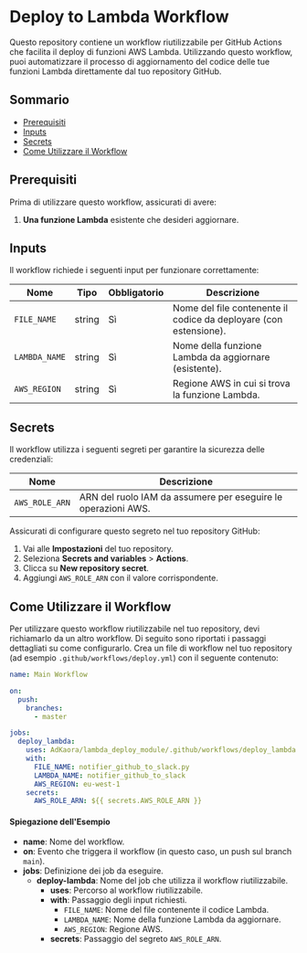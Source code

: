 # Deploy to Lambda Workflow

Questo repository contiene un workflow riutilizzabile per GitHub Actions che facilita il deploy di funzioni AWS Lambda. Utilizzando questo workflow, puoi automatizzare il processo di aggiornamento del codice delle tue funzioni Lambda direttamente dal tuo repository GitHub.

## Sommario

- [Prerequisiti](#prerequisiti)
- [Inputs](#inputs)
- [Secrets](#secrets)
- [Come Utilizzare il Workflow](#come-utilizzare-il-workflow)

## Prerequisiti

Prima di utilizzare questo workflow, assicurati di avere:

1. **Una funzione Lambda** esistente che desideri aggiornare.

## Inputs

Il workflow richiede i seguenti input per funzionare correttamente:

| Nome        | Tipo   | Obbligatorio | Descrizione                                  |
|-------------|--------|--------------|----------------------------------------------|
| `FILE_NAME` | string | Sì           | Nome del file contenente il codice da deployare (con estensione). |
| `LAMBDA_NAME` | string | Sì         | Nome della funzione Lambda da aggiornare (esistente).     |
| `AWS_REGION` | string | Sì          | Regione AWS in cui si trova la funzione Lambda. |

## Secrets

Il workflow utilizza i seguenti segreti per garantire la sicurezza delle credenziali:

| Nome           | Descrizione                                         |
|----------------|-----------------------------------------------------|
| `AWS_ROLE_ARN` | ARN del ruolo IAM da assumere per eseguire le operazioni AWS. |

Assicurati di configurare questo segreto nel tuo repository GitHub:

1. Vai alle **Impostazioni** del tuo repository.
2. Seleziona **Secrets and variables** > **Actions**.
3. Clicca su **New repository secret**.
4. Aggiungi `AWS_ROLE_ARN` con il valore corrispondente.

## Come Utilizzare il Workflow

Per utilizzare questo workflow riutilizzabile nel tuo repository, devi richiamarlo da un altro workflow. Di seguito sono riportati i passaggi dettagliati su come configurarlo.
Crea un file di workflow nel tuo repository (ad esempio `.github/workflows/deploy.yml`) con il seguente contenuto:

```yaml
name: Main Workflow

on:
  push:
    branches:
      - master

jobs:
  deploy_lambda:
    uses: AdKaora/lambda_deploy_module/.github/workflows/deploy_lambda.yml@master
    with:
      FILE_NAME: notifier_github_to_slack.py
      LAMBDA_NAME: notifier_github_to_slack
      AWS_REGION: eu-west-1
    secrets:
      AWS_ROLE_ARN: ${{ secrets.AWS_ROLE_ARN }}
```

#### Spiegazione dell'Esempio

- **name**: Nome del workflow.
- **on**: Evento che triggera il workflow (in questo caso, un push sul branch `main`).
- **jobs**: Definizione dei job da eseguire.
  - **deploy-lambda**: Nome del job che utilizza il workflow riutilizzabile.
    - **uses**: Percorso al workflow riutilizzabile.
    - **with**: Passaggio degli input richiesti.
      - `FILE_NAME`: Nome del file contenente il codice Lambda.
      - `LAMBDA_NAME`: Nome della funzione Lambda da aggiornare.
      - `AWS_REGION`: Regione AWS.
    - **secrets**: Passaggio del segreto `AWS_ROLE_ARN`.